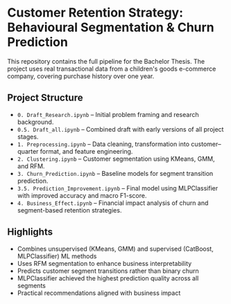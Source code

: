 # Customer Retention Strategy: Behavioural Segmentation & Churn Prediction

This repository contains the full pipeline for the Bachelor Thesis. The project uses real transactional data from a children's goods e-commerce company, covering purchase history over one year.

## Project Structure

- `0. Draft_Research.ipynb` – Initial problem framing and research background.  
- `0.5. Draft_all.ipynb` – Combined draft with early versions of all project stages.  
- `1. Preprocessing.ipynb` – Data cleaning, transformation into customer–quarter format, and feature engineering.  
- `2. Clustering.ipynb` – Customer segmentation using KMeans, GMM, and RFM.  
- `3. Churn_Prediction.ipynb` – Baseline models for segment transition prediction.  
- `3.5. Prediction_Improvement.ipynb` – Final model using MLPClassifier with improved accuracy and macro F1-score.  
- `4. Business_Effect.ipynb` – Financial impact analysis of churn and segment-based retention strategies.

## Highlights

- Combines unsupervised (KMeans, GMM) and supervised (CatBoost, MLPClassifier) ML methods  
- Uses RFM segmentation to enhance business interpretability  
- Predicts customer segment transitions rather than binary churn  
- MLPClassifier achieved the highest prediction quality across all segments  
- Practical recommendations aligned with business impact
